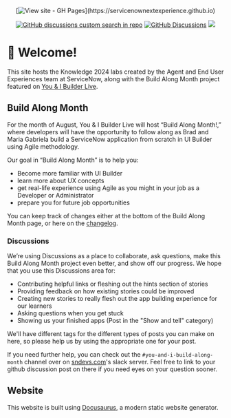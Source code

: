 <div align="center">



[![View site - GH Pages](https://img.shields.io/badge/View_site-sn.works/NEWorkshops-032D42?)](https://servicenownextexperience.github.io)

[![GitHub discussions custom search in repo](https://img.shields.io/github/discussions-search/ServiceNowNextExperience/ServiceNowNextExperience.github.io?query=category%3A%22Show%20and%20tell%22%20&label=Show%20and%20tell&color=FFDE1D)](https://github.com/ServiceNowNextExperience/ServiceNowNextExperience.github.io/discussions/categories/show-and-tell) [![GitHub Discussions](https://img.shields.io/github/discussions/ServiceNowNextExperience/ServiceNowNextExperience.github.io?color=24C2CE)](https://github.com/ServiceNowNextExperience/ServiceNowNextExperience.github.io/discussions) <a href="https://invite.sndevs.com"><img src="https://img.shields.io/badge/community-sndevs-630330?"></a> 
</div>

# 👋 Welcome!

This site hosts the Knowledge 2024 labs created by the Agent and End User Experiences team at ServiceNow, along with the Build Along Month project featured on [You & I Builder Live](https://www.youtube.com/playlist?list=PL3rNcyAiDYK2Bgzj4mRdtfxMpGkI5KXBJ).


## Build Along Month

For the month of August, You & I Builder Live will host “Build Along Month!,” where developers will have the opportunity to follow along as Brad and Maria Gabriela build a ServiceNow application from scratch in UI Builder using  Agile methodology. 

 

Our goal in “Build Along Month” is to help you: 

- Become more familiar with UI Builder 
- learn more about UX concepts 
- get real-life experience using Agile as you might in your job as a Developer or Administrator 
- prepare you for future job opportunities 

You can keep track of changes either at the bottom of the Build Along Month page, or here on the [changelog](/CHANGELOG.md).

### Discussions
  We’re using Discussions as a place to collaborate, ask questions, make this Build Along Month project even better, and show off our progress. We hope that you use this Discussions area for:
  * Contributing helpful links or fleshing out the hints section of stories
  * Providing feedback on how existing stories could be improved
  * Creating new stories to really flesh out the app building experience for our learners
  * Asking questions when you get stuck
  * Showing us your finished apps (Post in the "Show and tell" category)

We'll have different tags for the different types of posts you can make on here, so please help us by using the appropriate one for your post. 

If you need further help, you can check out the `#you-and-i-build-along-month` channel over on [sndevs.com](https://sndevs.com)'s slack server.  Feel free to link to your github discussion post on there if you need eyes on your question sooner.


## Website

This website is built using [Docusaurus](https://docusaurus.io/), a modern static website generator.

